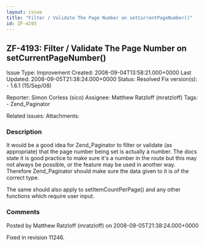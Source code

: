 ```yaml
---
layout: issue
title: "Filter / Validate The Page Number on setCurrentPageNumber()"
id: ZF-4193
---
```


ZF-4193: Filter / Validate The Page Number on setCurrentPageNumber()
--------------------------------------------------------------------

 Issue Type: Improvement Created: 2008-09-04T13:58:21.000+0000 Last Updated: 2008-09-05T21:38:24.000+0000 Status: Resolved Fix version(s): - 1.6.1 (15/Sep/08)
 
 Reporter:  Simon Corless (sico)  Assignee:  Matthew Ratzloff (mratzloff)  Tags: - Zend\_Paginator
 
 Related issues: 
 Attachments: 
### Description

It would be a good idea for Zend\_Paginator to filter or validate (as appropriate) that the page number being set is actually a number. The docs state it is good practice to make sure it's a number in the route but this may not always be possible, or the feature may be used in another way. Therefore Zend\_Paginator should make sure the data given to it is of the correct type.

The same should also apply to setItemCountPerPage() and any other functions which require user input.

 

 

### Comments

Posted by Matthew Ratzloff (mratzloff) on 2008-09-05T21:38:24.000+0000

Fixed in revision 11246.

 

 